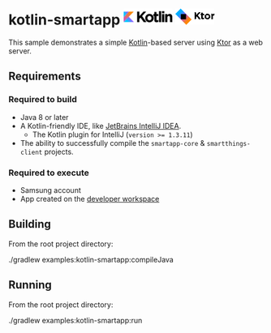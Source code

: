 # kotlin-smartapp ![kotlin-logo](../../docs/kotlin-logo.png) ![ktor-logo](../../docs/ktor-logo.png)

This sample demonstrates a simple [Kotlin](https://kotlinlang.org/)-based server using [Ktor](https://ktor.io) as a web server.

## Requirements

### Required to build

* Java 8 or later
* A Kotlin-friendly IDE, like [JetBrains IntelliJ IDEA](https://www.jetbrains.com/idea/).
  * The Kotlin plugin for IntelliJ (`version >= 1.3.11`)
* The ability to successfully compile the `smartapp-core` & `smartthings-client` projects.

### Required to execute

* Samsung account
* App created on the [developer workspace](https://devworkspace.developer.samsung.com/smartthingsconsole/iotweb/site/index.html)

## Building

From the root project directory:

./gradlew examples:kotlin-smartapp:compileJava

## Running

From the root project directory:

./gradlew examples:kotlin-smartapp:run
